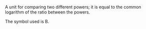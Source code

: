 A unit for comparing two different powers; it is equal to the common
logarithm of the ratio between the powers.

The symbol used is B.
